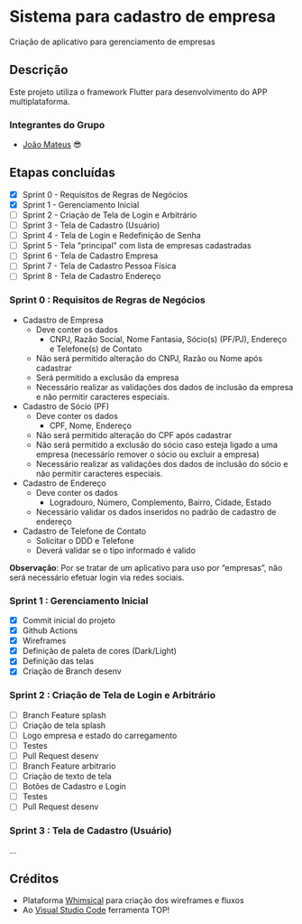 # Sistema para cadastro de empresa

Criação de aplicativo para gerenciamento de empresas

## Descrição

Este projeto utiliza o framework Flutter para desenvolvimento do APP multiplataforma.

### Integrantes do Grupo
- [João Mateus](https://github.com/jmateusps16) :sunglasses:

## Etapas concluídas
- [x] Sprint 0 - Requisitos de Regras de Negócios
- [x] Sprint 1 - Gerenciamento Inicial
- [ ] Sprint 2 - Criação de Tela de Login e Arbitrário
- [ ] Sprint 3 - Tela de Cadastro (Usuário)
- [ ] Sprint 4 - Tela de Login e Redefinição de Senha
- [ ] Sprint 5 - Tela "principal" com lista de empresas cadastradas
- [ ] Sprint 6 - Tela de Cadastro Empresa
- [ ] Sprint 7 - Tela de Cadastro Pessoa Física
- [ ] Sprint 8 - Tela de Cadastro Endereço

### Sprint 0 : Requisitos de Regras de Negócios
- Cadastro de Empresa
  - Deve conter os dados
    - CNPJ, Razão Social, Nome Fantasia, Sócio(s) (PF/PJ), Endereço e Telefone(s) de Contato
  - Não será permitido alteração do CNPJ, Razão ou Nome após cadastrar
  - Será permitido a exclusão da empresa
  - Necessário realizar as validações dos dados de inclusão da empresa e não permitir caracteres especiais.
- Cadastro de Sócio (PF)
  - Deve conter os dados
    - CPF, Nome, Endereço
  - Não será permitido alteração do CPF após cadastrar
  - Não será permitido a exclusão do sócio caso esteja ligado a uma empresa (necessário remover o sócio ou excluir a empresa)
  - Necessário realizar as validações dos dados de inclusão do sócio e não permitir caracteres especiais.
- Cadastro de Endereço
    - Deve conter os dados
      - Logradouro, Número, Complemento, Bairro, Cidade, Estado
    - Necessário validar os dados inseridos no padrão de cadastro de endereço
- Cadastro de Telefone de Contato
  - Solicitar o DDD e Telefone
  - Deverá validar se o tipo informado é valido

**Observação**: Por se tratar de um aplicativo para uso por “empresas”, não será necessário efetuar login via redes sociais.

### Sprint 1 : Gerenciamento Inicial

- [x] Commit inicial do projeto
- [x] Github Actions
- [x] Wireframes
- [x] Definição de paleta de cores (Dark/Light)
- [x] Definição das telas
- [x] Criação de Branch desenv

### Sprint 2 : Criação de Tela de Login e Arbitrário

- [ ] Branch Feature splash
- [ ] Criação de tela splash
- [ ] Logo empresa e estado do carregamento
- [ ] Testes
- [ ] Pull Request desenv
- [ ] Branch Feature arbitrario
- [ ] Criação de texto de tela
- [ ] Botões de Cadastro e Login
- [ ] Testes
- [ ] Pull Request desenv

### Sprint 3 : Tela de Cadastro (Usuário)
...

## Créditos
- Plataforma [Whimsical](https://whimsical.com/) para criação dos wireframes e fluxos
- Ao [Visual Studio Code](https://code.visualstudio.com/) ferramenta TOP!
